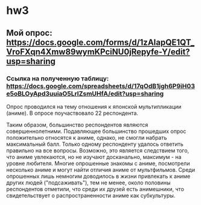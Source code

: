 # hw3
## Мой опрос: https://docs.google.com/forms/d/1zAIapQE1QT_VroFXqn4Xmw89wymKPciNU0jRepyfe-Y/edit?usp=sharing
### Ссылка на полученную таблицу: https://docs.google.com/spreadsheets/d/17qOdB1jgh6P9iH03e5oBLOyApd3uuiaO5LrIZsmUHfA/edit?usp=sharing
Опрос проводился на тему отношения к японской мультипликации (аниме). В опросе поучаствовало 22 респондента.

Таким образом, большинство респондентов являются совершеннолетними. Подавляющее большинство прошедших опрос положительно относятся к аниме, однако, не смогли набрать максимальный балл. Только одному респонденту удалось ответить правильно на все вопросы. Возможно, это является следствием того, что аниме увлекаются, но не изучают досканально, максимум - на уровне любителя. Многие опрошенные знакомы с аниме, посмотрели несколько аниме и могут найти отличия аниме от мультфильмов. Среди опрошенных лишь немногим доводилось в жизни привлекать к аниме других людей ("подсаживать"), тем не менее, около половины респондентов отметили, что среди их друзей есть анимешники, что свидетельствует о распространенности аниме как субкультуры.
